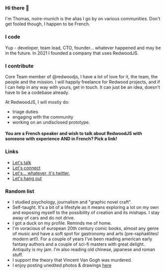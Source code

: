 ### Hi there 👋
I'm Thomas, noire-munich is the alias I go by on various communities. Don't get fooled though, I happen to be French.

### I code
Yup - developer, team lead, CTO, founder... whatever happened and may be in the future.
In 2021 I founded a company that uses RedwoodJS.

### I contribute
Core Team member of @redwoodjs, I have a lot of love for it, the team, the people and the mission. I will happily freelance for Redwood projects, and if I can help in any way with yours, get in touch. It can just be an idea, doesn't have to be a codebase already.

At RedwoodJS, I will mostly do:
- triage duties
- engaging with the community
- working on an undisclosed prototype.

#### You are a French speaker and wish to talk about RedwoodJS with someone with experience AND in French? Pick a link!

### Links
- [Let's talk](https://calendly.com/noire-munich)
- [Let's connect](https://www.linkedin.com/in/tseillan/)
- [Let's... whatever, it's twitter.](https://twitter.com/MunichNoire)
- [Let's hang out](https://www.google.com/search?q=le%20bistroquet&oq=le+bistroquet&aqs=chrome..69i57.2531j0j1&sourceid=chrome&ie=UTF-8&tbs=lf:1,lf_ui:9&tbm=lcl&rflfq=1&num=10&rldimm=8391344254798344134&lqi=Cg1sZSBiaXN0cm9xdWV0Wg8iDWxlIGJpc3Ryb3F1ZXSSAQNiYXKaASRDaGREU1VoTk1HOW5TMFZKUTBGblNVUXdjMDVRWm1oUlJSQUKqARUQASoRIg1sZSBiaXN0cm9xdWV0KAQ&phdesc=barG7fgvJQI&ved=2ahUKEwjh4tvf2oX6AhXshM4BHZeuBI4QvS56BAgFEAE&sa=X&rlst=f#rlfi=hd:;si:8391344254798344134,l,Cg1sZSBiaXN0cm9xdWV0Wg8iDWxlIGJpc3Ryb3F1ZXSSAQNiYXKaASRDaGREU1VoTk1HOW5TMFZKUTBGblNVUXdjMDVRWm1oUlJSQUKqARUQASoRIg1sZSBiaXN0cm9xdWV0KAQ,y,barG7fgvJQI;mv:[[50.662058599999995,5.8608518],[48.1618358,0.8292624000000001]];tbs:lrf:!1m4!1u3!2m2!3m1!1e1!1m4!1u5!2m2!5m1!1sgcid_3french_1restaurant!1m4!1u5!2m2!5m1!1sgcid_3seafood_1restaurant!1m4!1u2!2m2!2m1!1e1!2m1!1e2!2m1!1e5!2m1!1e3!3sIAEqAkZS,lf:1,lf_ui:9)

### Random list
- I studied psychology, journalism and "graphic novel craft".
- Self-taught. It's a bit of a lifestyle as it means exploring a lot on my own and exposing myself to the possibility of creation and its mishaps. I stay away of cars and do not drive.
- I got a duck on my profile. Reminds me of home.
- I'm voracious of european 20th century comic books, almost any genre of music and have a soft spot for gastronomy and arts (pre-raphaëlites! modern art!). For a couple of years I've been reading american early fantasy authors and a couple of sci-fi masters with great delight. Antiquity is my jam. I'm also reading old chinese, japanese and roman stuff.
- I support the theory that Vincent Van Gogh was murdered.
- I enjoy posting unedited photos & drawings [here](https://www.instagram.com/noire.munich/)
